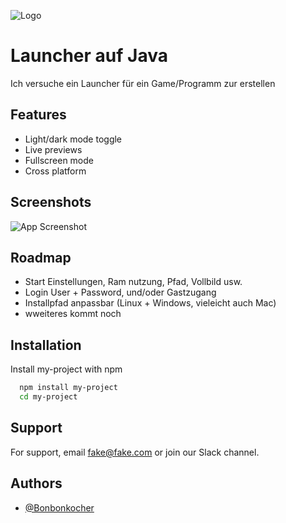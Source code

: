 
![Logo](https://yt3.googleusercontent.com/ytc/AIdro_n4PKTseJyGYM_VENQ7XwfrhOZUN0j6bsA2OkWAzOp_ww=s160-c-k-c0x00ffffff-no-rj)


# Launcher auf Java

Ich versuche ein Launcher für ein Game/Programm zur erstellen


## Features

- Light/dark mode toggle
- Live previews
- Fullscreen mode
- Cross platform


## Screenshots

![App Screenshot](https://via.placeholder.com/468x300?text=App+Screenshot+Here)


## Roadmap

- Start Einstellungen, Ram nutzung, Pfad, Vollbild usw.
- Login User + Password, und/oder Gastzugang
- Installpfad anpassbar (Linux + Windows, vieleicht auch Mac)
- wweiteres kommt noch

## Installation

Install my-project with npm

```bash
  npm install my-project
  cd my-project
```
    
## Support

For support, email fake@fake.com or join our Slack channel.


## Authors

- [@Bonbonkocher](https://www.github.com/Bonbonkocher)


